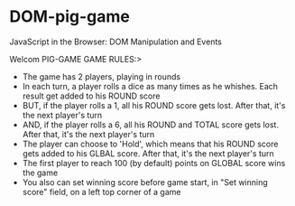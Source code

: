 # DOM-pig-game
JavaScript in the Browser: DOM Manipulation and Events

Welcom PIG-GAME
GAME RULES:>
- The game has 2 players, playing in rounds
- In each turn, a player rolls a dice as many times as he whishes. Each result get added to his ROUND score
- BUT, if the player rolls a 1, all his ROUND score gets lost. After that, it's the next player's turn
- AND, if the player rolls a 6, all his ROUND and TOTAL score gets lost. After that, it's the next player's turn
- The player can choose to 'Hold', which means that his ROUND score gets added to his GLBAL score. After that, it's the next player's turn
- The first player to reach 100 (by default) points on GLOBAL score wins the game
- You also can set winning score before game start, in "Set winning score" field, on a left top corner of a game
